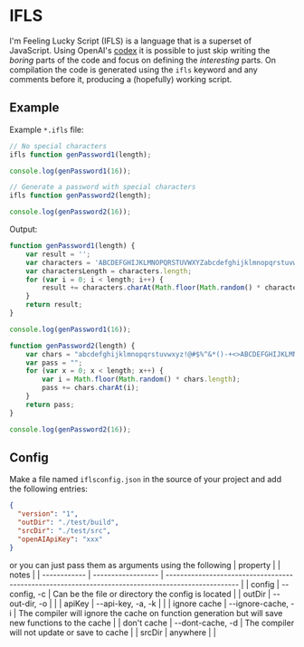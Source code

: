 # IFLS

I'm Feeling Lucky Script (IFLS) is a language that is a superset of JavaScript. Using OpenAI's [codex](https://beta.openai.com/docs/guides/code/introduction) it is possible to just skip writing the *boring* parts of the code and focus on defining the *interesting* parts. On compilation the code is generated using the `ifls` keyword and any comments before it, producing a (hopefully) working script.

## Example
Example `*.ifls` file:

```js
// No special characters
ifls function genPassword1(length);

console.log(genPassword1(16));

// Generate a password with special characters
ifls function genPassword2(length);

console.log(genPassword2(16));
```

Output:

```js
function genPassword1(length) {
    var result = '';
    var characters = 'ABCDEFGHIJKLMNOPQRSTUVWXYZabcdefghijklmnopqrstuvwxyz0123456789';
    var charactersLength = characters.length;
    for (var i = 0; i < length; i++) {
        result += characters.charAt(Math.floor(Math.random() * charactersLength));
    }
    return result;
}

console.log(genPassword1(16));

function genPassword2(length) {
    var chars = "abcdefghijklmnopqrstuvwxyz!@#$%^&*()-+<>ABCDEFGHIJKLMNOP1234567890";
    var pass = "";
    for (var x = 0; x < length; x++) {
        var i = Math.floor(Math.random() * chars.length);
        pass += chars.charAt(i);
    }
    return pass;
}

console.log(genPassword2(16));
```

## Config

Make a file named `iflsconfig.json` in the source of your project and add the following entries:
```json
{
  "version": "1",
  "outDir": "./test/build",
  "srcDir": "./test/src",
  "openAIApiKey": "xxx"
}

```

or you can just pass them as arguments using the following
| property     |                    | notes                                                                                              |
| ------------ | ------------------ | -------------------------------------------------------------------------------------------------- |
| config       | --config, -c       | Can be the file or directory the config is located                                                 |
| outDir       | --out-dir, -o      |                                                                                                    |
| apiKey       | --api-key, -a, -k  |                                                                                                    |
| ignore cache | --ignore-cache, -i | The compiler will ignore the cache on function generation but will save new functions to the cache |
| don't cache  | --dont-cache, -d   | The compiler will not update or save to cache                                                      |
| srcDir       | anywhere           |                                                                                                    |
